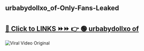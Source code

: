 
 ## urbabydollxo_of-Only-Fans-Leaked

# <h2><a href="https://clipsfans.com/urbabydollxo_of&ref=git">🔗 Click to LINKS ⏩⏩ 👉 🟢 urbabydollxo of </a></h2>

<a href="https://clipsfans.com/urbabydollxo_of&ref=git" rel="nofollow" data-target="animated-image.originalLink"><img src="https://i.ibb.co.com/xMMVF88/686577567.gif" alt="Viral Video Original" style="max-width: 100%; display: inline-block;" data-target="animated-image.originalImage"></a>
